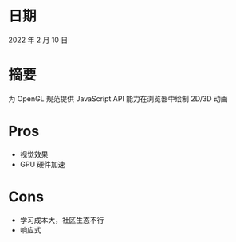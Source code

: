 # 日期

2022 年 2 月 10 日

# 摘要

为 OpenGL 规范提供 JavaScript API 能力在浏览器中绘制 2D/3D 动画

# Pros

- 视觉效果
- GPU 硬件加速

# Cons

- 学习成本大，社区生态不行
- 响应式

